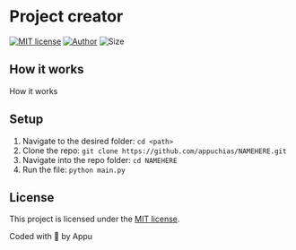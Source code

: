 # Project creator

[![MIT license](https://img.shields.io/github/license/appuchias/NAMEHERE?style=flat-square)](https://github.com/appuchias/NAMEHERE/blob/master/LICENSE)
[![Author](https://img.shields.io/badge/Project%20by-Appu-9cf?style=flat-square)](https://github.com/appuchias)
![Size](https://img.shields.io/github/repo-size/appuchias/NAMEHERE?color=orange&style=flat-square)

## How it works

How it works

## Setup

1. Navigate to the desired folder: `cd <path>`
1. Clone the repo: `git clone https://github.com/appuchias/NAMEHERE.git`
1. Navigate into the repo folder: `cd NAMEHERE`
1. Run the file: `python main.py`

## License

This project is licensed under the [MIT license](https://github.com/appuchias/NAMEHERE/blob/master/LICENSE).

Coded with 🖤 by Appu

